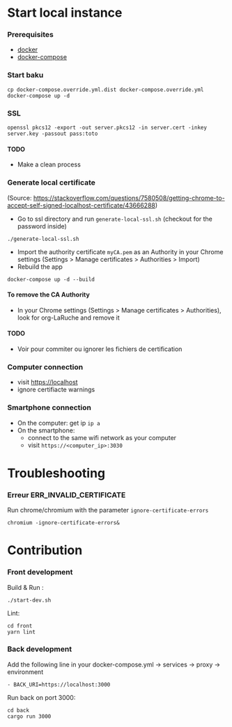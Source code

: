 # Start local instance

### Prerequisites
  - [docker](https://docs.docker.com/install/)
  - [docker-compose](https://docs.docker.com/compose/install/)

### Start baku
```
cp docker-compose.override.yml.dist docker-compose.override.yml
docker-compose up -d
```

### SSL
```
openssl pkcs12 -export -out server.pkcs12 -in server.cert -inkey server.key -passout pass:toto
```
#### TODO
- Make a clean process

### Generate local certificate

(Source: https://stackoverflow.com/questions/7580508/getting-chrome-to-accept-self-signed-localhost-certificate/43666288)
- Go to ssl directory and run `generate-local-ssl.sh` (checkout for the password inside)
```
./generate-local-ssl.sh
```
- Import the authority certificate `myCA.pem` as an Authority in your Chrome settings (Settings > Manage certificates > Authorities > Import)
- Rebuild the app
```
docker-compose up -d --build
```
#### To remove the CA Authority
- In your Chrome settings (Settings > Manage certificates > Authorities), look for org-LaRuche and remove it

#### TODO
- Voir pour commiter ou ignorer les fichiers de certification

### Computer connection
- visit <https://localhost>
- ignore certifiacte warnings

### Smartphone connection
- On the computer: get ip `ip a`
- On the smartphone: 
  * connect to the same wifi network as your computer
  * visit `https://<computer_ip>:3030`

# Troubleshooting

### Erreur ERR_INVALID_CERTIFICATE
Run chrome/chromium with the parameter `ignore-certificate-errors`
```
chromium -ignore-certificate-errors&
```

# Contribution

### Front development
Build & Run :
```
./start-dev.sh
```
Lint:
```
cd front
yarn lint
```

### Back development
Add the following line in your docker-compose.yml -> services -> proxy -> environment
```
- BACK_URI=https://localhost:3000
```
Run back on port 3000:
```
cd back
cargo run 3000
```
